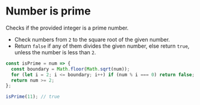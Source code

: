 # Number is prime

Checks if the provided integer is a prime number.

* Check numbers from `2` to the square root of the given number.
* Return `false` if any of them divides the given number, else return `true`, unless the number is less than `2`.

```js
const isPrime = num => {
  const boundary = Math.floor(Math.sqrt(num));
  for (let i = 2; i <= boundary; i++) if (num % i === 0) return false;
  return num >= 2;
};
```

```js
isPrime(11); // true
```
